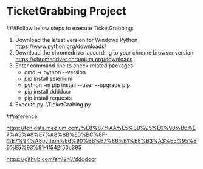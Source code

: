 # TicketGrabbing Project
###Follow below steps to execute TicketGrabbing:
1. Download the latest version for Windows Python 
https://www.python.org/downloads/
2. Download the chromedriver according to your chrome browser version
https://chromedriver.chromium.org/downloads
3. Enter command line to check related packages
   - cmd -> python --version
   - pip install selenium
   - python -m pip install --user --upgrade pip
   - pip install ddddocr
   - pip install requests
4. Execute py .\TicketGrabing.py


##reference

https://tonidata.medium.com/%E8%87%AA%E5%8B%95%E6%90%B6%E7%A5%A8%E7%A8%8B%E5%BC%8F-%E7%94%A8python%E6%90%B6%E7%86%B1%E8%B3%A3%E5%95%86%E5%93%81-1f542f50c395

https://github.com/sml2h3/ddddocr

